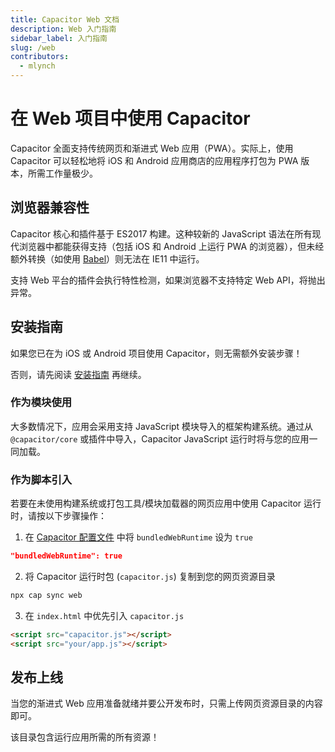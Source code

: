 ```yaml
---
title: Capacitor Web 文档
description: Web 入门指南
sidebar_label: 入门指南
slug: /web
contributors:
  - mlynch
---
```


# 在 Web 项目中使用 Capacitor

Capacitor 全面支持传统网页和渐进式 Web 应用（PWA）。实际上，使用 Capacitor 可以轻松地将 iOS 和 Android 应用商店的应用程序打包为 PWA 版本，所需工作量极少。

## 浏览器兼容性

Capacitor 核心和插件基于 ES2017 构建。这种较新的 JavaScript 语法在所有现代浏览器中都能获得支持（包括 iOS 和 Android 上运行 PWA 的浏览器），但未经额外转换（如使用 [Babel](https://babeljs.io)）则无法在 IE11 中运行。

支持 Web 平台的插件会执行特性检测，如果浏览器不支持特定 Web API，将抛出异常。

## 安装指南

如果您已在为 iOS 或 Android 项目使用 Capacitor，则无需额外安装步骤！

否则，请先阅读 [安装指南](/main/getting-started/installation.md) 再继续。

### 作为模块使用

大多数情况下，应用会采用支持 JavaScript 模块导入的框架构建系统。通过从 `@capacitor/core` 或插件中导入，Capacitor JavaScript 运行时将与您的应用一同加载。

### 作为脚本引入

若要在未使用构建系统或打包工具/模块加载器的网页应用中使用 Capacitor 运行时，请按以下步骤操作：

1. 在 [Capacitor 配置文件](/main/reference/config.md) 中将 `bundledWebRuntime` 设为 `true`

```json
"bundledWebRuntime": true
```

2. 将 Capacitor 运行时包 (`capacitor.js`) 复制到您的网页资源目录

```bash
npx cap sync web
```

3. 在 `index.html` 中优先引入 `capacitor.js`

```html
<script src="capacitor.js"></script>
<script src="your/app.js"></script>
```

## 发布上线

当您的渐进式 Web 应用准备就绪并要公开发布时，只需上传网页资源目录的内容即可。

该目录包含运行应用所需的所有资源！